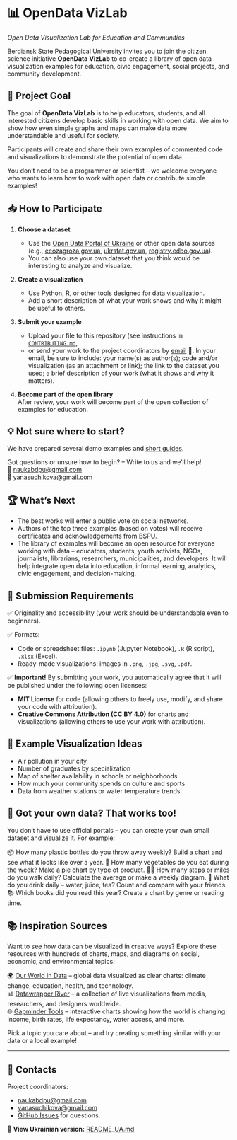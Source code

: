 # 📊 OpenData VizLab

*Open Data Visualization Lab for Education and Communities*

Berdiansk State Pedagogical University invites you to join the citizen science initiative **OpenData VizLab** to co-create a library of open data visualization examples for education, civic engagement, social projects, and community development.

## 🎯 Project Goal

The goal of **OpenData VizLab** is to help educators, students, and all interested citizens develop basic skills in working with open data. We aim to show how even simple graphs and maps can make data more understandable and useful for society.

Participants will create and share their own examples of commented code and visualizations to demonstrate the potential of open data.

You don’t need to be a programmer or scientist – we welcome everyone who wants to learn how to work with open data or contribute simple examples!

## 📥 How to Participate

1. **Choose a dataset**  
   - Use the [Open Data Portal of Ukraine](https://data.gov.ua/) or other open data sources (e.g., [ecozagroza.gov.ua](https://ecozagroza.gov.ua), [ukrstat.gov.ua](https://ukrstat.gov.ua), [registry.edbo.gov.ua](https://registry.edbo.gov.ua/opendata/)).  
   - You can also use your own dataset that you think would be interesting to analyze and visualize.  

2. **Create a visualization**  
   - Use Python, R, or other tools designed for data visualization.  
   - Add a short description of what your work shows and why it might be useful to others.  

3. **Submit your example**  
   - Upload your file to this repository (see instructions in [`CONTRIBUTING.md`](CONTRIBUTING.md),  
   - or send your work to the project coordinators by [email](mailto:naukabdpu@gmail.com) 📧. In your email, be sure to include: your name(s) as author(s); code and/or visualization (as an attachment or link); the link to the dataset you used; a brief description of your work (what it shows and why it matters).  

4. **Become part of the open library**  
After review, your work will become part of the open collection of examples for education.

## 💡 Not sure where to start?

We have prepared several demo examples and [short guides](https://github.com/Berdyansk-State-Pedagogical-University/OpenData-VizLab/blob/main/CONTRIBUTING.md).  

Got questions or unsure how to begin? – Write to us and we’ll help!  
📧 naukabdpu@gmail.com  
📧 yanasuchikova@gmail.com

## 🏆 What’s Next

- The best works will enter a public vote on social networks.  
- Authors of the top three examples (based on votes) will receive certificates and acknowledgements from BSPU.  
- The library of examples will become an open resource for everyone working with data – educators, students, youth activists, NGOs, journalists, librarians, researchers, municipalities, and developers. It will help integrate open data into education, informal learning, analytics, civic engagement, and decision-making.  

## 📜 Submission Requirements

✅ Originality and accessibility (your work should be understandable even to beginners).  

✅ Formats:  
- Code or spreadsheet files: `.ipynb` (Jupyter Notebook), `.R` (R script), `.xlsx` (Excel).  
- Ready-made visualizations: images in `.png`, `.jpg`, `.svg`, `.pdf`.  

✅ **Important!** By submitting your work, you automatically agree that it will be published under the following open licenses:  
- **MIT License** for code (allowing others to freely use, modify, and share your code with attribution).  
- **Creative Commons Attribution (CC BY 4.0)** for charts and visualizations (allowing others to use your work with attribution).  

## 🧭 Example Visualization Ideas

- Air pollution in your city  
- Number of graduates by specialization  
- Map of shelter availability in schools or neighborhoods  
- How much your community spends on culture and sports  
- Data from weather stations or water temperature trends

## 🧩 Got your own data? That works too!  

You don’t have to use official portals – you can create your own small dataset and visualize it. For example:  

📦 How many plastic bottles do you throw away weekly? Build a chart and see what it looks like over a year.
🥗 How many vegetables do you eat during the week? Make a pie chart by type of product.
🚶‍♂️ How many steps or miles do you walk daily? Calculate the average or make a weekly diagram.
🧃 What do you drink daily – water, juice, tea? Count and compare with your friends.  
📚 Which books did you read this year? Create a chart by genre or reading time.  

## 📚 Inspiration Sources

Want to see how data can be visualized in creative ways? Explore these resources with hundreds of charts, maps, and diagrams on social, economic, and environmental topics:  

🌍 [Our World in Data](https://ourworldindata.org/) – global data visualized as clear charts: climate change, education, health, and technology.  
📊 [Datawrapper River](https://river.datawrapper.de/) – a collection of live visualizations from media, researchers, and designers worldwide.  
🌐 [Gapminder Tools](https://gapminder.org/tools) – interactive charts showing how the world is changing: income, birth rates, life expectancy, water access, and more.  

Pick a topic you care about – and try creating something similar with your data or a local example!  

---

## 📧 Contacts

Project coordinators:  
- [naukabdpu@gmail.com](mailto:naukabdpu@gmail.com)  
- [yanasuchikova@gmail.com](mailto:yanasuchikova@gmail.com)  
- [GitHub Issues](https://github.com/OpenData-VizLab/issues) for questions.  

🔗 **View Ukrainian version:** [README_UA.md](README_UA.md)
